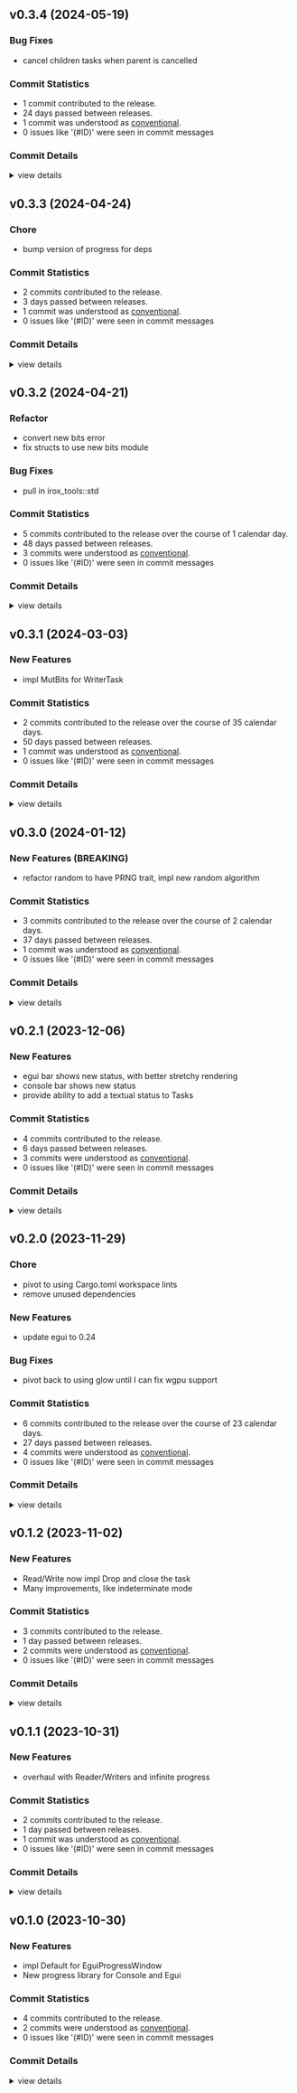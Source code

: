 

## v0.3.4 (2024-05-19)

### Bug Fixes

 - <csr-id-01427cc100b9394cad1ea130e1faae2c1ccf96cb/> cancel children tasks when parent is cancelled

### Commit Statistics

<csr-read-only-do-not-edit/>

 - 1 commit contributed to the release.
 - 24 days passed between releases.
 - 1 commit was understood as [conventional](https://www.conventionalcommits.org).
 - 0 issues like '(#ID)' were seen in commit messages

### Commit Details

<csr-read-only-do-not-edit/>

<details><summary>view details</summary>

 * **Uncategorized**
    - Cancel children tasks when parent is cancelled ([`01427cc`](https://github.com/spmadden/irox/commit/01427cc100b9394cad1ea130e1faae2c1ccf96cb))
</details>

## v0.3.3 (2024-04-24)

<csr-id-5a9b27c4d1a52e0d84365cede052dd6d70e3448b/>

### Chore

 - <csr-id-5a9b27c4d1a52e0d84365cede052dd6d70e3448b/> bump version of progress for deps

### Commit Statistics

<csr-read-only-do-not-edit/>

 - 2 commits contributed to the release.
 - 3 days passed between releases.
 - 1 commit was understood as [conventional](https://www.conventionalcommits.org).
 - 0 issues like '(#ID)' were seen in commit messages

### Commit Details

<csr-read-only-do-not-edit/>

<details><summary>view details</summary>

 * **Uncategorized**
    - Release irox-progress v0.3.3 ([`dfe66c7`](https://github.com/spmadden/irox/commit/dfe66c7bfdda9098fa9f678b46432f7c3672d096))
    - Bump version of progress for deps ([`5a9b27c`](https://github.com/spmadden/irox/commit/5a9b27c4d1a52e0d84365cede052dd6d70e3448b))
</details>

## v0.3.2 (2024-04-21)

<csr-id-9716722093a4c5ccccf1894111ca95d356d79fa6/>
<csr-id-9ceb75cbf96dcbe8808bccfed147810dd9795401/>

### Refactor

 - <csr-id-9716722093a4c5ccccf1894111ca95d356d79fa6/> convert new bits error
 - <csr-id-9ceb75cbf96dcbe8808bccfed147810dd9795401/> fix structs to use new bits module

### Bug Fixes

 - <csr-id-225a01c29e9bf66d2054c3c2ae88ce94e42626ae/> pull in irox_tools::std

### Commit Statistics

<csr-read-only-do-not-edit/>

 - 5 commits contributed to the release over the course of 1 calendar day.
 - 48 days passed between releases.
 - 3 commits were understood as [conventional](https://www.conventionalcommits.org).
 - 0 issues like '(#ID)' were seen in commit messages

### Commit Details

<csr-read-only-do-not-edit/>

<details><summary>view details</summary>

 * **Uncategorized**
    - Release irox-progress v0.3.2 ([`ad15396`](https://github.com/spmadden/irox/commit/ad1539627dc74d7263afadf4ebcf4208069cc318))
    - Pull in irox_tools::std ([`225a01c`](https://github.com/spmadden/irox/commit/225a01c29e9bf66d2054c3c2ae88ce94e42626ae))
    - Release irox-progress v0.3.2 ([`bdcc93f`](https://github.com/spmadden/irox/commit/bdcc93fd8bd4f677663ee42733332b1b91176e40))
    - Convert new bits error ([`9716722`](https://github.com/spmadden/irox/commit/9716722093a4c5ccccf1894111ca95d356d79fa6))
    - Fix structs to use new bits module ([`9ceb75c`](https://github.com/spmadden/irox/commit/9ceb75cbf96dcbe8808bccfed147810dd9795401))
</details>

## v0.3.1 (2024-03-03)

### New Features

 - <csr-id-ec029d9d269566744649a7939a011887eae9c435/> impl MutBits for WriterTask

### Commit Statistics

<csr-read-only-do-not-edit/>

 - 2 commits contributed to the release over the course of 35 calendar days.
 - 50 days passed between releases.
 - 1 commit was understood as [conventional](https://www.conventionalcommits.org).
 - 0 issues like '(#ID)' were seen in commit messages

### Commit Details

<csr-read-only-do-not-edit/>

<details><summary>view details</summary>

 * **Uncategorized**
    - Release irox-progress v0.3.1 ([`79a6759`](https://github.com/spmadden/irox/commit/79a675964b36a040ae4076a8e88b25cdcbc0bff9))
    - Impl MutBits for WriterTask ([`ec029d9`](https://github.com/spmadden/irox/commit/ec029d9d269566744649a7939a011887eae9c435))
</details>

## v0.3.0 (2024-01-12)

### New Features (BREAKING)

 - <csr-id-59aa3f65a355740f793ea3db923629833fc0053c/> refactor random to have PRNG trait, impl new random algorithm

### Commit Statistics

<csr-read-only-do-not-edit/>

 - 3 commits contributed to the release over the course of 2 calendar days.
 - 37 days passed between releases.
 - 1 commit was understood as [conventional](https://www.conventionalcommits.org).
 - 0 issues like '(#ID)' were seen in commit messages

### Commit Details

<csr-read-only-do-not-edit/>

<details><summary>view details</summary>

 * **Uncategorized**
    - Release irox-egui-extras v0.3.6, irox-progress v0.3.0 ([`f23a34b`](https://github.com/spmadden/irox/commit/f23a34bf76874bd6565db16606a68a4cd1056f18))
    - Release irox-tools v0.5.0, safety bump 17 crates ([`a46e9e2`](https://github.com/spmadden/irox/commit/a46e9e2da699f6ccd3a85b660014f0e15e59c0d0))
    - Refactor random to have PRNG trait, impl new random algorithm ([`59aa3f6`](https://github.com/spmadden/irox/commit/59aa3f65a355740f793ea3db923629833fc0053c))
</details>

## v0.2.1 (2023-12-06)

### New Features

 - <csr-id-683cb6cd49b70669908f665458c4e5cd31007824/> egui bar shows new status, with better stretchy rendering
 - <csr-id-a5e0e1afc03a54a74fa0fdcfd21a07c97c886188/> console bar shows new status
 - <csr-id-9c02073388c41e3f05251ff1edee98acc89c5e00/> provide ability to add a textual status to Tasks

### Commit Statistics

<csr-read-only-do-not-edit/>

 - 4 commits contributed to the release.
 - 6 days passed between releases.
 - 3 commits were understood as [conventional](https://www.conventionalcommits.org).
 - 0 issues like '(#ID)' were seen in commit messages

### Commit Details

<csr-read-only-do-not-edit/>

<details><summary>view details</summary>

 * **Uncategorized**
    - Release irox-progress v0.2.1 ([`5c599f1`](https://github.com/spmadden/irox/commit/5c599f16e8be73a3a31adbc09c013f05772de6ce))
    - Egui bar shows new status, with better stretchy rendering ([`683cb6c`](https://github.com/spmadden/irox/commit/683cb6cd49b70669908f665458c4e5cd31007824))
    - Console bar shows new status ([`a5e0e1a`](https://github.com/spmadden/irox/commit/a5e0e1afc03a54a74fa0fdcfd21a07c97c886188))
    - Provide ability to add a textual status to Tasks ([`9c02073`](https://github.com/spmadden/irox/commit/9c02073388c41e3f05251ff1edee98acc89c5e00))
</details>

## v0.2.0 (2023-11-29)

<csr-id-88ebfb5deea5508ca54f4aaab62f6fd5a36f531c/>
<csr-id-8dac28062fabe59a155f04de03a0f2429a655f6a/>

### Chore

 - <csr-id-88ebfb5deea5508ca54f4aaab62f6fd5a36f531c/> pivot to using Cargo.toml workspace lints
 - <csr-id-8dac28062fabe59a155f04de03a0f2429a655f6a/> remove unused dependencies

### New Features

 - <csr-id-d08939007d939152e532b84654208b0156b3a8d6/> update egui to 0.24

### Bug Fixes

 - <csr-id-f75086677bad001344a3618128473b748a27f05a/> pivot back to using glow until I can fix wgpu support

### Commit Statistics

<csr-read-only-do-not-edit/>

 - 6 commits contributed to the release over the course of 23 calendar days.
 - 27 days passed between releases.
 - 4 commits were understood as [conventional](https://www.conventionalcommits.org).
 - 0 issues like '(#ID)' were seen in commit messages

### Commit Details

<csr-read-only-do-not-edit/>

<details><summary>view details</summary>

 * **Uncategorized**
    - Release irox-progress v0.2.0 ([`c378857`](https://github.com/spmadden/irox/commit/c37885767f976cf8c71d6905cf6201e651aba724))
    - Pivot back to using glow until I can fix wgpu support ([`f750866`](https://github.com/spmadden/irox/commit/f75086677bad001344a3618128473b748a27f05a))
    - Pivot to using Cargo.toml workspace lints ([`88ebfb5`](https://github.com/spmadden/irox/commit/88ebfb5deea5508ca54f4aaab62f6fd5a36f531c))
    - Update egui to 0.24 ([`d089390`](https://github.com/spmadden/irox/commit/d08939007d939152e532b84654208b0156b3a8d6))
    - Remove unused dependencies ([`8dac280`](https://github.com/spmadden/irox/commit/8dac28062fabe59a155f04de03a0f2429a655f6a))
    - Release irox-tools v0.3.2, irox-time v0.3.0, irox-log v0.1.0, safety bump 8 crates ([`9c08793`](https://github.com/spmadden/irox/commit/9c0879320a17a94fa7a4169426de4d9d3b62395e))
</details>

## v0.1.2 (2023-11-02)

### New Features

 - <csr-id-34a894a0983d80d78a2ec2b14e2962d2bd21a2b4/> Read/Write now impl Drop and close the task
 - <csr-id-671aff4d9d0a261aa0af09a9ec1f4cb077e4c4fa/> Many improvements, like indeterminate mode

### Commit Statistics

<csr-read-only-do-not-edit/>

 - 3 commits contributed to the release.
 - 1 day passed between releases.
 - 2 commits were understood as [conventional](https://www.conventionalcommits.org).
 - 0 issues like '(#ID)' were seen in commit messages

### Commit Details

<csr-read-only-do-not-edit/>

<details><summary>view details</summary>

 * **Uncategorized**
    - Release irox-egui-extras v0.3.2, irox-progress v0.1.2 ([`73e0e72`](https://github.com/spmadden/irox/commit/73e0e7222582695151958708533c033c7eec61bc))
    - Read/Write now impl Drop and close the task ([`34a894a`](https://github.com/spmadden/irox/commit/34a894a0983d80d78a2ec2b14e2962d2bd21a2b4))
    - Many improvements, like indeterminate mode ([`671aff4`](https://github.com/spmadden/irox/commit/671aff4d9d0a261aa0af09a9ec1f4cb077e4c4fa))
</details>

## v0.1.1 (2023-10-31)

### New Features

 - <csr-id-c1030356909f880ba93d1e8ca8e533a2344a3760/> overhaul with Reader/Writers and infinite progress

### Commit Statistics

<csr-read-only-do-not-edit/>

 - 2 commits contributed to the release.
 - 1 day passed between releases.
 - 1 commit was understood as [conventional](https://www.conventionalcommits.org).
 - 0 issues like '(#ID)' were seen in commit messages

### Commit Details

<csr-read-only-do-not-edit/>

<details><summary>view details</summary>

 * **Uncategorized**
    - Release irox-progress v0.1.1 ([`7f88504`](https://github.com/spmadden/irox/commit/7f88504630f88205bddb282734a4807414512305))
    - Overhaul with Reader/Writers and infinite progress ([`c103035`](https://github.com/spmadden/irox/commit/c1030356909f880ba93d1e8ca8e533a2344a3760))
</details>

## v0.1.0 (2023-10-30)

### New Features

 - <csr-id-3331fba3c00b56b8b246129c41317df65ffb2ecf/> impl Default for EguiProgressWindow
 - <csr-id-9154e78f047c5c93578b5e316021af18825b6a8c/> New progress library for Console and Egui

### Commit Statistics

<csr-read-only-do-not-edit/>

 - 4 commits contributed to the release.
 - 2 commits were understood as [conventional](https://www.conventionalcommits.org).
 - 0 issues like '(#ID)' were seen in commit messages

### Commit Details

<csr-read-only-do-not-edit/>

<details><summary>view details</summary>

 * **Uncategorized**
    - Release irox-progress v0.1.0 ([`d79aacd`](https://github.com/spmadden/irox/commit/d79aacd7314e63b29f1f709d74da5e50e92c26b5))
    - Release irox-tools v0.3.0, safety bump 12 crates ([`eb83b27`](https://github.com/spmadden/irox/commit/eb83b27b20c23e51e5b0fc3b7b3704e2c03af46c))
    - Impl Default for EguiProgressWindow ([`3331fba`](https://github.com/spmadden/irox/commit/3331fba3c00b56b8b246129c41317df65ffb2ecf))
    - New progress library for Console and Egui ([`9154e78`](https://github.com/spmadden/irox/commit/9154e78f047c5c93578b5e316021af18825b6a8c))
</details>


